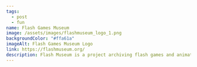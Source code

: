 ```yaml
---
tags:
  - post
  - fun
name: Flash Games Museum
image: /assets/images/flashmuseum_logo_1.png
backgroundColor: "#ffa61a"
imageAlt: Flash Games Museum Logo
link: https://flashmuseum.org/
description: Flash Museum is a project archiving flash games and animations and making them playable again on your browser.
---
```

